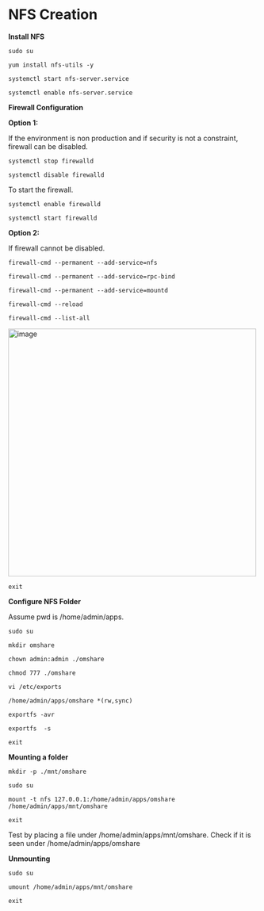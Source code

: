 # **NFS Creation**

**Install NFS**
```CMD
sudo su
```

```CMD
yum install nfs-utils -y
```
```CMD
systemctl start nfs-server.service
```
```CMD
systemctl enable nfs-server.service
```
**Firewall Configuration**

**Option 1:**

If the environment is non production and if security is not a constraint, firewall can be disabled.

```CMD
systemctl stop firewalld
```
```CMD
systemctl disable firewalld
```
To start the firewall.

```CMD
systemctl enable firewalld
```
```CMD
systemctl start firewalld
```
**Option 2:**

If firewall cannot be disabled.

```CMD
firewall-cmd --permanent --add-service=nfs
```
```CMD
firewall-cmd --permanent --add-service=rpc-bind
```
```CMD
firewall-cmd --permanent --add-service=mountd
```
```CMD
firewall-cmd --reload
```
```CMD
firewall-cmd --list-all
```
<img width="500" alt="image" src="https://github.com/codersyacht/Public/assets/128015499/0a1dea23-862c-4316-baea-cbcec025037b">

```CMD
exit
```

**Configure NFS Folder**

Assume pwd is /home/admin/apps.

```CMD
sudo su
```
```CMD
mkdir omshare
```
```CMD
chown admin:admin ./omshare
```
```CMD
chmod 777 ./omshare
```
```CMD
vi /etc/exports
```
```TEXT
/home/admin/apps/omshare *(rw,sync)
```
```CMD
exportfs -avr
```
```CMD
exportfs  -s
```
```CMD
exit
```

**Mounting a folder**
```CMD
mkdir -p ./mnt/omshare
```
```CMD
sudo su
```
```CMD
mount -t nfs 127.0.0.1:/home/admin/apps/omshare /home/admin/apps/mnt/omshare
```
```CMD
exit
```
Test by placing a file under /home/admin/apps/mnt/omshare. Check if it is seen under /home/admin/apps/omshare

**Unmounting**
```CMD
sudo su
```
```CMD
umount /home/admin/apps/mnt/omshare
```
```CMD
exit
```
